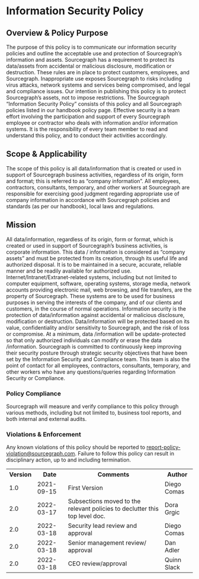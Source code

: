 # Information Security Policy

## Overview & Policy Purpose

The purpose of this policy is to communicate our information security policies and outline the acceptable use and protection of Sourcegraph’s information and assets. Sourcegraph has a requirement to protect its data/assets from accidental or malicious disclosure, modification or destruction. These rules are in place to protect customers, employees, and Sourcegraph. Inappropriate use exposes Sourcegraph to risks including virus attacks, network systems and services being compromised, and legal and compliance issues. Our intention in publishing this policy is to protect Sourcegraph’s assets, not to impose restrictions.
The Sourcegraph “Information Security Policy” consists of this policy and all Sourcegraph policies listed in our handbook policy page.
Effective security is a team effort involving the participation and support of every Sourcegraph employee or contractor who deals with information and/or information systems. It is the responsibility of every team member to read and understand this policy, and to conduct their activities accordingly.

## Scope & Applicability

The scope of this policy is all data/information that is created or used in support of Sourcegraph business activities, regardless of its origin, form and format; this is referred to as “company information”.
All employees, contractors, consultants, temporary, and other workers at Sourcegraph are responsible for exercising good judgment regarding appropriate use of company information in accordance with Sourcegraph policies and standards (as per our handbook), local laws and regulations.

## Mission

All data/information, regardless of its origin, form or format, which is created or used in support of Sourcegraph’s business activities, is corporate information. This data / information is considered as “company assets” and must be protected from its creation, through its useful life and authorized disposal. It is to be maintained in a secure, accurate, reliable manner and be readily available for authorized use.
Internet/Intranet/Extranet-related systems, including but not limited to computer equipment, software, operating systems, storage media, network accounts providing electronic mail, web browsing, and file transfers, are the property of Sourcegraph. These systems are to be used for business purposes in serving the interests of the company, and of our clients and customers, in the course of normal operations.
Information security is the protection of data/information against accidental or malicious disclosure, modification or destruction. Data/information will be protected based on its value, confidentiality and/or sensitivity to Sourcegraph, and the risk of loss or compromise. At a minimum, data /information will be update-protected so that only authorized individuals can modify or erase the data /information.
Sourcegraph is committed to continuously keep improving their security posture through strategic security objectives that have been set by the Information Security and Compliance team. This team is also the point of contact for all employees, contractors, consultants, temporary, and other workers who have any questions/queries regarding Information Security or Compliance.

### Policy Compliance

Sourcegraph will measure and verify compliance to this policy through various methods, including but not limited to, business tool reports, and both internal and external audits.

### Violations & Enforcement

Any known violations of this policy should be reported to report-policy-violation@sourcegraph.com. Failure to follow this policy can result in disciplinary action, up to and including termination.

<table>
  <tr>
    <th>Version</th>
    <th>Date</th>    
    <th>Comments</th>
    <th>Author</th>
  </tr>
  <tr>
    <td>1.0</td>
    <td>2021-09-15</td>
    <td>First Version</td>
    <td>Diego Comas</td>
  </tr>  
  <tr>
    <td>2.0</td>
    <td>2022-03-17</td>
    <td>Subsections moved to the relevant policies to declutter this top level doc.</td>
    <td>Dora Grgic</td>
  </tr>
  <tr>
    <td>2.0</td>
    <td>2022-03-18</td>
    <td>Security lead review and approval</td>
    <td>Diego Comas</td>
  </tr>
  <tr>
    <td>2.0</td>
    <td>2022-03-18</td>
    <td>Senior management review/ approval</td>
    <td>Dan Adler</td>
  </tr>
  <tr>
    <td>2.0</td>
    <td>2022-03-18</td>
    <td>CEO review/approval</td>
    <td>Quinn Slack</td>
  </tr>
</table>

